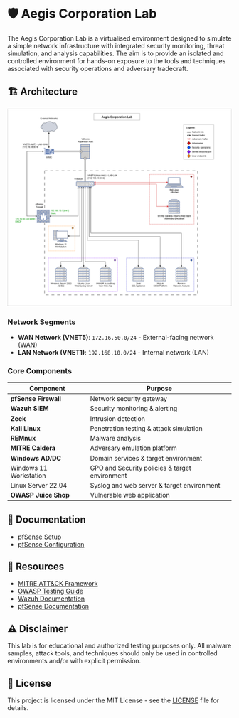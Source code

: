 # 🛡️ Aegis Corporation Lab

The Aegis Corporation Lab is a virtualised environment designed to simulate a simple network infrastructure with integrated security monitoring, threat simulation, and analysis capabilities. The aim is to provide an isolated and controlled environment for hands-on exposure to the tools and techniques associated with security operations and adversary tradecraft.

## 🏗️ Architecture

![Lab Network Diagram](assets/lab-diagram-v1.1.png)

### Network Segments
- **WAN Network (VNET5)**: `172.16.50.0/24` - External-facing network (WAN)
- **LAN Network (VNET1)**: `192.168.10.0/24` - Internal network (LAN)

### Core Components

| Component              | Purpose                                        |
| ---------------------- | ---------------------------------------------- |
| **pfSense Firewall**   | Network security gateway                       |
| **Wazuh SIEM**         | Security monitoring & alerting                 |
| **Zeek**               | Intrusion detection                            |
| **Kali Linux**         | Penetration testing & attack simulation        |
| **REMnux**             | Malware analysis                               |
| **MITRE Caldera**      | Adversary emulation platform                   |
| **Windows AD/DC**      | Domain services & target environment           |
| Windows 11 Workstation | GPO and Security policies & target environment |
| Linux Server 22.04     | Syslog and web server & target environment     |
| **OWASP Juice Shop**   | Vulnerable web application                     |

## 📖 Documentation

- [pfSense Setup](docs/pfsense/pfsense-configuration.md)
- [pfSense Configuration](docs/pfsense/pfsense-setup-guide.md)

## 🔗 Resources

- [MITRE ATT&CK Framework](https://attack.mitre.org/)
- [OWASP Testing Guide](https://owasp.org/www-project-web-security-testing-guide/)
- [Wazuh Documentation](https://documentation.wazuh.com/)
- [pfSense Documentation](https://docs.netgate.com/pfsense/en/latest/)

## ⚠️ Disclaimer

This lab is for educational and authorized testing purposes only. All malware samples, attack tools, and techniques should only be used in controlled environments and/or with explicit permission.

## 📄 License

This project is licensed under the MIT License - see the [LICENSE](LICENSE) file for details.
